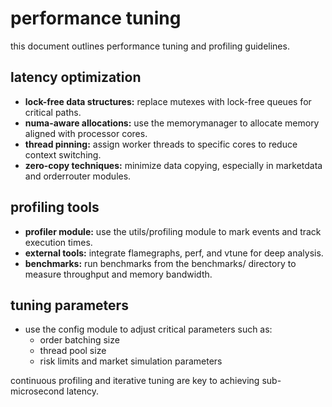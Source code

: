 # performance tuning

this document outlines performance tuning and profiling guidelines.

## latency optimization

- **lock-free data structures:** replace mutexes with lock-free queues for critical paths.
- **numa-aware allocations:** use the memorymanager to allocate memory aligned with processor cores.
- **thread pinning:** assign worker threads to specific cores to reduce context switching.
- **zero-copy techniques:** minimize data copying, especially in marketdata and orderrouter modules.

## profiling tools

- **profiler module:** use the utils/profiling module to mark events and track execution times.
- **external tools:** integrate flamegraphs, perf, and vtune for deep analysis.
- **benchmarks:** run benchmarks from the benchmarks/ directory to measure throughput and memory bandwidth.

## tuning parameters

- use the config module to adjust critical parameters such as:
  - order batching size
  - thread pool size
  - risk limits and market simulation parameters

continuous profiling and iterative tuning are key to achieving sub-microsecond latency.
